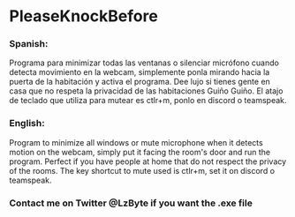 # PleaseKnockBefore
### Spanish:
Programa para minimizar todas las ventanas o silenciar micrófono cuando detecta movimiento en la webcam, simplemente ponla mirando hacia la puerta de la habitación y activa el programa. Dee lujo si tienes gente en casa que no respeta la privacidad de las habitaciones Guiño Guiño.
El atajo de teclado que utiliza para mutear es ctlr+m, ponlo en discord o teamspeak.


### English:
Program to minimize all windows or mute microphone when it detects motion on the webcam, simply put it facing the room's door and run the program. Perfect if you have people at home that do not respect the privacy of the rooms.
The key shortcut to mute used is ctlr+m, set it on discord o teamspeak.


### Contact me on Twitter @LzByte if you want the .exe file
